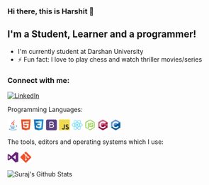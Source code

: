 ### Hi there, this is Harshit 👋

## I'm a Student, Learner and a programmer! ##

- I'm currently student at Darshan University
- ⚡ Fun fact: I love to play chess and watch thriller movies/series

### Connect with me:

[![LinkedIn](https://img.shields.io/badge/-LinkedIn-05122A?style=flat&logo=linkedin)](https://in.linkedin.com/in/surajkushvaha)&nbsp;


Programming Languages:

<code><img height="25" src="https://raw.githubusercontent.com/devicons/devicon/master/icons/java/java-original.svg"></code>
<code><img height="25" src="https://raw.githubusercontent.com/devicons/devicon/master/icons/html5/html5-original.svg"></code>
<code><img height="25" src="https://raw.githubusercontent.com/devicons/devicon/master/icons/css3/css3-original.svg"></code>
<code><img height="25" src="https://raw.githubusercontent.com/devicons/devicon/master/icons/bootstrap/bootstrap-plain.svg"></code>
<code><img height="25" src="https://raw.githubusercontent.com/devicons/devicon/master/icons/javascript/javascript-original.svg"></code>
<code><img height="25" src="https://raw.githubusercontent.com/devicons/devicon/master/icons/react/react-original.svg"></code>
<code><img height="25" src="https://raw.githubusercontent.com/devicons/devicon/master/icons/nodejs/nodejs-original.svg"></code>
<code><img height="25" src="https://raw.githubusercontent.com/devicons/devicon/master/icons/cplusplus/cplusplus-original.svg"></code>
<code><img height="25" src="https://raw.githubusercontent.com/devicons/devicon/master/icons/c/c-original.svg"></code>





The tools, editors and operating systems which I use:

<code><img height="25" src="https://raw.githubusercontent.com/devicons/devicon/master/icons/visualstudio/visualstudio-plain.svg"></code>
<code><img height="25" src="https://raw.githubusercontent.com/devicons/devicon/master/icons/git/git-original.svg"></code>



<img align="left" alt="Suraj's Github Stats" src="https://github-readme-stats.vercel.app/api?username=surajkushvaha&show_icons=true&hide_border=true" />
